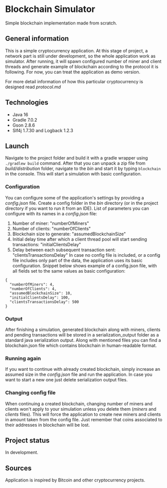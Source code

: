 # Blockchain Simulator
Simple blockchain implementation made from scratch.

## General information
This is a simple cryptocurrency application. At this stage of project, a network part is still under development, so the
whole application work as simulator. After running, it will spawn configured number of miner and 
client threads and generate example of blockchain according to the protocol it is following. For now, you can treat the 
application as demo version.

For more detail information of how this particular cryptocurrency is designed read _protocol.md_

## Technologies
* Java 16
* Gradle 7.0.2
* Gson 2.8.6
* Slf4j 1.7.30 and Logback 1.2.3

## Launch
Navigate to the project folder and build it with a gradle wrapper using `./gradlew build` command. After that you can unpack
a zip file from _build/distribution_ folder, navigate to the _bin_ and start it by typing `blockchain` in the console. 
This will start a simulation with basic configuration.

### Configuration
You can configure some of the application's settings by providing a _config.json_ file. Create a config folder in the _bin_ 
directory (or in the project directory if you want to run it from an IDE). 
List of parameters you can configure with its names in a _config.json_ file:
1. Number of miner: "numberOfMiners"
2. Number of clients: "numberOfClients"
3. Blockchain size to generate: "assumedBlockchainSize"
4. Initial delay time after which a client thread pool will start sending transactions: "initialClientsDelay"
5. Delay between each subsequent transaction sent: "clientsTransactionsDelay"
In case no config file is included, or a config file includes only part of the data, the application uses its basic configuration.
Snippet below shows example of a config.json file, with all fields set to the same values as basic configuration:

~~~
{
  "numberOfMiners": 4,
  "numberOfClients": 4,
  "assumedBlockchainSize": 10,
  "initialClientsDelay": 100,
  "clientsTransactionsDelay": 500
}
~~~
### Output
After finishing a simulation, generated blockchain along with miners, clients and pending transactions will be stored 
in a serialization_output folder as a standard java serialization output. Along with mentioned files you can find 
a blockchain.json file which contains blockchain in human-readable format.

### Running again
If you want to continue with already created blockchain, simply increase an assumed size in the _config.json_ file and 
run the application. In case you want to start a new one just delete serialization output files.

### Changing config file
When continuing a created blockchain, changing number of miners and clients won't apply to your simulation unless you 
delete them (_miners_ and _clients_ files). This will force the application to create new miners and clients in amount 
taken from the config file. Just remember that coins associated to their addresses in blockchain will be lost.

## Project status
In development. 

## Sources
Application is inspired by Bitcoin and other cryptocurrency projects.